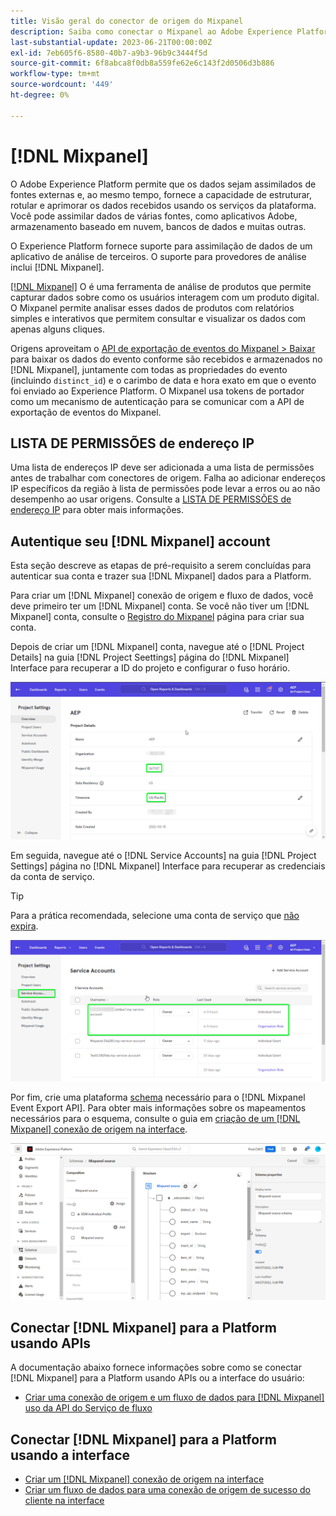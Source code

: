 ```yaml
---
title: Visão geral do conector de origem do Mixpanel
description: Saiba como conectar o Mixpanel ao Adobe Experience Platform usando APIs ou a interface do usuário.
last-substantial-update: 2023-06-21T00:00:00Z
exl-id: 7eb605f6-8580-40b7-a9b3-96b9c3444f5d
source-git-commit: 6f8abca8f0db8a559fe62e6c143f2d0506d3b886
workflow-type: tm+mt
source-wordcount: '449'
ht-degree: 0%

---
```


# [!DNL Mixpanel]

O Adobe Experience Platform permite que os dados sejam assimilados de fontes externas e, ao mesmo tempo, fornece a capacidade de estruturar, rotular e aprimorar os dados recebidos usando os serviços da plataforma. Você pode assimilar dados de várias fontes, como aplicativos Adobe, armazenamento baseado em nuvem, bancos de dados e muitas outras.

O Experience Platform fornece suporte para assimilação de dados de um aplicativo de análise de terceiros. O suporte para provedores de análise inclui [!DNL Mixpanel].

[[!DNL Mixpanel]](https://www.mixpanel.com) O é uma ferramenta de análise de produtos que permite capturar dados sobre como os usuários interagem com um produto digital. O Mixpanel permite analisar esses dados de produtos com relatórios simples e interativos que permitem consultar e visualizar os dados com apenas alguns cliques.

Origens aproveitam o [API de exportação de eventos do Mixpanel > Baixar](https://developer.mixpanel.com/reference/raw-event-export) para baixar os dados do evento conforme são recebidos e armazenados no [!DNL Mixpanel], juntamente com todas as propriedades do evento (incluindo `distinct_id`) e o carimbo de data e hora exato em que o evento foi enviado ao Experience Platform. O Mixpanel usa tokens de portador como um mecanismo de autenticação para se comunicar com a API de exportação de eventos do Mixpanel.

## LISTA DE PERMISSÕES de endereço IP

Uma lista de endereços IP deve ser adicionada a uma lista de permissões antes de trabalhar com conectores de origem. Falha ao adicionar endereços IP específicos da região à lista de permissões pode levar a erros ou ao não desempenho ao usar origens. Consulte a [LISTA DE PERMISSÕES de endereço IP](../../ip-address-allow-list.md) para obter mais informações.

## Autentique seu [!DNL Mixpanel] account

Esta seção descreve as etapas de pré-requisito a serem concluídas para autenticar sua conta e trazer sua [!DNL Mixpanel] dados para a Platform.

Para criar um [!DNL Mixpanel] conexão de origem e fluxo de dados, você deve primeiro ter um [!DNL Mixpanel] conta. Se você não tiver um [!DNL Mixpanel] conta, consulte o [Registro do Mixpanel](https://mixpanel.com/register/) página para criar sua conta.

Depois de criar um [!DNL Mixpanel] conta, navegue até o [!DNL Project Details] na guia [!DNL Project Seettings] página do [!DNL Mixpanel] Interface para recuperar a ID do projeto e configurar o fuso horário.

![mixpanel-project-settings](../../images/tutorials/create/mixpanel-export-events/mixpanel-project-settings.png)

Em seguida, navegue até o [!DNL Service Accounts] na guia [!DNL Project Settings] página no [!DNL Mixpanel] Interface para recuperar as credenciais da conta de serviço.

>[!TIP]
>
>Para a prática recomendada, selecione uma conta de serviço que [não expira](https://developer.mixpanel.com/reference/service-accounts#service-account-expiration).

![Conta de serviço do Mixpanel](../../images/tutorials/create/mixpanel-export-events/mixpanel-service-account.png)

Por fim, crie uma plataforma [schema](../../../xdm/schema/composition.md) necessário para o [!DNL Mixpanel Event Export API]. Para obter mais informações sobre os mapeamentos necessários para o esquema, consulte o guia em [criação de um [!DNL Mixpanel] conexão de origem na interface](../../tutorials/ui/create/analytics/mixpanel.md#additional-resources).

![Criar esquema](../../images/tutorials/create/mixpanel-export-events/schema.png)

## Conectar [!DNL Mixpanel] para a Platform usando APIs

A documentação abaixo fornece informações sobre como se conectar [!DNL Mixpanel] para a Platform usando APIs ou a interface do usuário:

* [Criar uma conexão de origem e um fluxo de dados para [!DNL Mixpanel] uso da API do Serviço de fluxo](../../tutorials/api/create/analytics/mixpanel.md)

## Conectar [!DNL Mixpanel] para a Platform usando a interface

* [Criar um [!DNL Mixpanel] conexão de origem na interface](../../tutorials/ui/create/analytics/mixpanel.md)
* [Criar um fluxo de dados para uma conexão de origem de sucesso do cliente na interface](../../tutorials/ui/dataflow/analytics.md)
